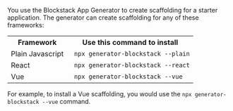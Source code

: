 You use the Blockstack App Generator to create scaffolding for a starter application. The generator can create scaffolding for any of these frameworks:

<table class="uk-table">
  <tr>
    <th>Framework</th>
    <th>Use this command to install</th>
  </tr>
  <tr>
    <td>Plain Javascript</td>
    <td><code> npx generator-blockstack --plain</code></td>
  </tr>
  <tr>
    <td>React</td>
    <td><code> npx generator-blockstack --react</code></td>
  </tr>
  <tr>
    <td>Vue</td>
    <td><code> npx generator-blockstack --vue
</code></td>
  </tr>
</table>

For example, to install a Vue scaffolding, you would use the `npx generator-blockstack --vue` command.
